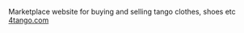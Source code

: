 Marketplace website for buying and selling tango clothes, shoes etc [4tango.com](https://fortango.herokuapp.com/)
